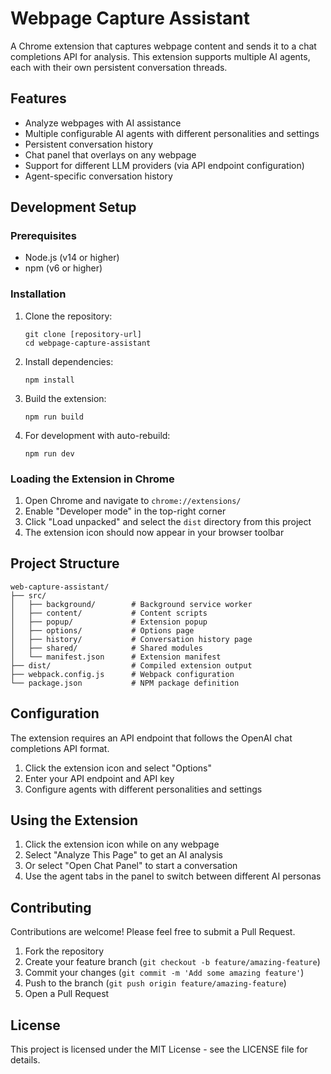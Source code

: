 # Webpage Capture Assistant

A Chrome extension that captures webpage content and sends it to a chat completions API for analysis. This extension supports multiple AI agents, each with their own persistent conversation threads.

## Features

- Analyze webpages with AI assistance
- Multiple configurable AI agents with different personalities and settings
- Persistent conversation history
- Chat panel that overlays on any webpage
- Support for different LLM providers (via API endpoint configuration)
- Agent-specific conversation history

## Development Setup

### Prerequisites

- Node.js (v14 or higher)
- npm (v6 or higher)

### Installation

1. Clone the repository:
   ```
   git clone [repository-url]
   cd webpage-capture-assistant
   ```

2. Install dependencies:
   ```
   npm install
   ```

3. Build the extension:
   ```
   npm run build
   ```

4. For development with auto-rebuild:
   ```
   npm run dev
   ```

### Loading the Extension in Chrome

1. Open Chrome and navigate to `chrome://extensions/`
2. Enable "Developer mode" in the top-right corner
3. Click "Load unpacked" and select the `dist` directory from this project
4. The extension icon should now appear in your browser toolbar

## Project Structure

```
web-capture-assistant/
├── src/
│   ├── background/        # Background service worker
│   ├── content/           # Content scripts
│   ├── popup/             # Extension popup
│   ├── options/           # Options page
│   ├── history/           # Conversation history page
│   ├── shared/            # Shared modules
│   └── manifest.json      # Extension manifest
├── dist/                  # Compiled extension output
├── webpack.config.js      # Webpack configuration
└── package.json           # NPM package definition
```

## Configuration

The extension requires an API endpoint that follows the OpenAI chat completions API format.

1. Click the extension icon and select "Options"
2. Enter your API endpoint and API key
3. Configure agents with different personalities and settings

## Using the Extension

1. Click the extension icon while on any webpage
2. Select "Analyze This Page" to get an AI analysis
3. Or select "Open Chat Panel" to start a conversation
4. Use the agent tabs in the panel to switch between different AI personas

## Contributing

Contributions are welcome! Please feel free to submit a Pull Request.

1. Fork the repository
2. Create your feature branch (`git checkout -b feature/amazing-feature`)
3. Commit your changes (`git commit -m 'Add some amazing feature'`)
4. Push to the branch (`git push origin feature/amazing-feature`)
5. Open a Pull Request

## License

This project is licensed under the MIT License - see the LICENSE file for details.